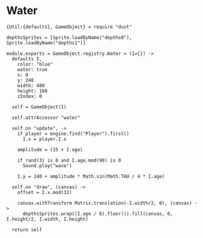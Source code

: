 Water
=====

    {Util:{defaults}, GameObject} = require "dust"

    depthsSprites = [Sprite.loadByName("depths0"), Sprite.loadByName("depths1")]

    module.exports = GameObject.registry.Water = (I={}) ->
      defaults I,
        color: "blue"
        water: true
        x: 0
        y: 240
        width: 480
        height: 160
        zIndex: 0

      self = GameObject(I)

      self.attrAccessor "water"

      self.on "update", ->
        if player = engine.find("Player").first()
          I.x = player.I.x

        amplitude = (15 + I.age)

        if rand(3) is 0 and I.age.mod(90) is 0
          Sound.play("wave")

        I.y = 240 + amplitude * Math.sin(Math.TAU / 4 * I.age)

      self.on "draw", (canvas) ->
        offset = I.x.mod(32)

        canvas.withTransform Matrix.translation(-I.width/2, 0), (canvas) ->
          depthsSprites.wrap((I.age / 8).floor()).fill(canvas, 0, I.height/2, I.width, I.height)

      return self
